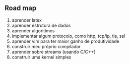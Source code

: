 ## Road map

1. aprender latex 
2. aprender estrutura de dados
3. aprender algoritimos 
4. implementar algum protocolo, como http, tcp/ip, tls, ssl
5. aprender vim para ter maior ganho de produtividade
6. construir meu próprio compilador
7. aprender sobre streams (usando C/C++)
8. construir uma kernel simples